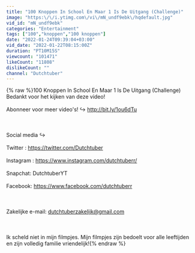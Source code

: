 ```yaml
---
title: "100 Knoppen In School En Maar 1 Is De Uitgang (Challenge)"
image: "https:\/\/i.ytimg.com\/vi\/mN_undf9ebk\/hqdefault.jpg"
vid_id: "mN_undf9ebk"
categories: "Entertainment"
tags: ["100","knoppen","100 knoppen"]
date: "2022-01-24T09:39:04+03:00"
vid_date: "2022-01-22T08:15:00Z"
duration: "PT10M15S"
viewcount: "101471"
likeCount: "11808"
dislikeCount: ""
channel: "Dutchtuber"
---
```

{% raw %}100 Knoppen In School En Maar 1 Is De Uitgang (Challenge)<br />Bedankt voor het kijken van deze video!<br /><br />Abonneer voor meer video's! ↪ <a rel="nofollow" target="blank" href="http://bit.ly/1ou6dTu">http://bit.ly/1ou6dTu</a><br /><br /><br /><br />Social media ↪<br /><br />Twitter : <a rel="nofollow" target="blank" href="https://twitter.com/Dutchtuber">https://twitter.com/Dutchtuber</a><br /><br />Instagram : <a rel="nofollow" target="blank" href="https://www.instagram.com/dutchtuberr/">https://www.instagram.com/dutchtuberr/</a><br /><br />Snapchat: DutchtuberYT<br /><br />Facebook: <a rel="nofollow" target="blank" href="https://www.facebook.com/dutchtuberr">https://www.facebook.com/dutchtuberr</a><br /><br /><br /><br />Zakelijke e-mail: dutchtuberzakelijk@gmail.com<br /><br /><br /><br />Ik scheld niet in mijn filmpjes. Mijn filmpjes zijn bedoelt voor alle leeftijden en zijn volledig familie vriendelijk!{% endraw %}
